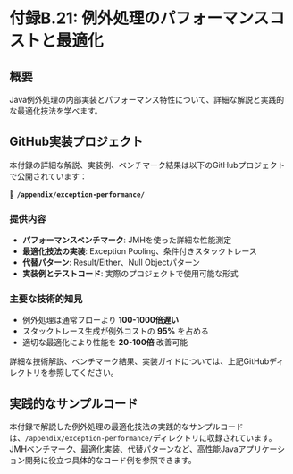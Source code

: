 # 付録B.21: 例外処理のパフォーマンスコストと最適化

## 概要

Java例外処理の内部実装とパフォーマンス特性について、詳細な解説と実践的な最適化技法を学べます。

## GitHub実装プロジェクト

本付録の詳細な解説、実装例、ベンチマーク結果は以下のGitHubプロジェクトで公開されています：

📁 **`/appendix/exception-performance/`**

### 提供内容

- **パフォーマンスベンチマーク**: JMHを使った詳細な性能測定
- **最適化技法の実装**: Exception Pooling、条件付きスタックトレース
- **代替パターン**: Result/Either、Null Objectパターン
- **実装例とテストコード**: 実際のプロジェクトで使用可能な形式

### 主要な技術的知見

- 例外処理は通常フローより **100-1000倍遅い**
- スタックトレース生成が例外コストの **95%** を占める
- 適切な最適化により性能を **20-100倍** 改善可能

詳細な技術解説、ベンチマーク結果、実装ガイドについては、上記GitHubディレクトリを参照してください。

## 実践的なサンプルコード

本付録で解説した例外処理の最適化技法の実践的なサンプルコードは、`/appendix/exception-performance/`ディレクトリに収録されています。JMHベンチマーク、最適化実装、代替パターンなど、高性能Javaアプリケーション開発に役立つ具体的なコード例を参照できます。